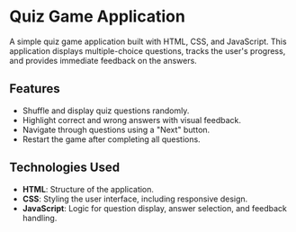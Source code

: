 # Quiz Game Application

A simple quiz game application built with HTML, CSS, and JavaScript. This application displays multiple-choice questions, tracks the user's progress, and provides immediate feedback on the answers. 

## Features

- Shuffle and display quiz questions randomly.
- Highlight correct and wrong answers with visual feedback.
- Navigate through questions using a "Next" button.
- Restart the game after completing all questions.

## Technologies Used

- **HTML**: Structure of the application.
- **CSS**: Styling the user interface, including responsive design.
- **JavaScript**: Logic for question display, answer selection, and feedback handling.

